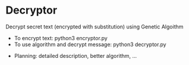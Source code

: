 # Decryptor

Decrypt secret text (encrypted with substitution) using Genetic Algoithm

* To encrypt text: python3 encryptor.py
* To use algorithm and decrypt message: python3 decryptor.py

- Planning: detailed description, better algorithm, ...
